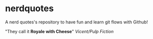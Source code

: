 # nerdquotes
A nerd quotes's repository to have fun and learn git flows with Github!


"They call it **Royale with Cheese**" *Vicent/Pulp Fiction*
